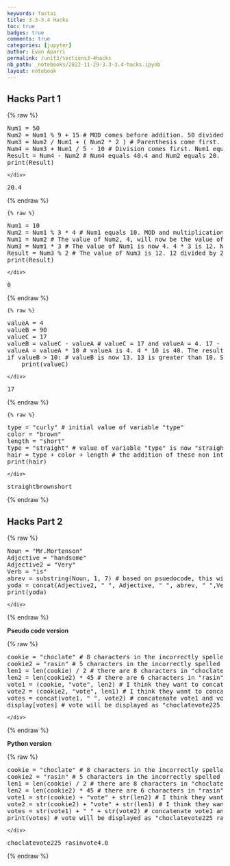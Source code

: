 ```yaml
---
keywords: fastai
title: 3.3-3.4 Hacks
toc: true 
badges: true
comments: true
categories: [jupyter]
author: Evan Aparri
permalink: /unit3/sections3-4hacks
nb_path: _notebooks/2022-11-29-3.3-3.4-hacks.ipynb
layout: notebook
---
```


<!--
#################################################
### THIS FILE WAS AUTOGENERATED! DO NOT EDIT! ###
#################################################
# file to edit: _notebooks/2022-11-29-3.3-3.4-hacks.ipynb
-->

<div class="container" id="notebook-container">
        
<div class="cell border-box-sizing text_cell rendered"><div class="inner_cell">
<div class="text_cell_render border-box-sizing rendered_html">
<h2 id="Hacks-Part-1">Hacks Part 1<a class="anchor-link" href="#Hacks-Part-1"> </a></h2>
</div>
</div>
</div>
    {% raw %}
    
<div class="cell border-box-sizing code_cell rendered">
<div class="input">

<div class="inner_cell">
    <div class="input_area">
<div class=" highlight hl-ipython3"><pre><span></span><span class="n">Num1</span> <span class="o">=</span> <span class="mi">50</span> 
<span class="n">Num2</span> <span class="o">=</span> <span class="n">Num1</span> <span class="o">%</span> <span class="mi">9</span> <span class="o">+</span> <span class="mi">15</span> <span class="c1"># MOD comes before addition. 50 divided 9 is 5 remainder 5 since MOD only takes the value of the remainder, it will now be 5 + 15 which will make Num2 = 20</span>
<span class="n">Num3</span> <span class="o">=</span> <span class="n">Num2</span> <span class="o">/</span> <span class="n">Num1</span> <span class="o">+</span> <span class="p">(</span> <span class="n">Num2</span> <span class="o">*</span> <span class="mi">2</span> <span class="p">)</span> <span class="c1"># Parenthesis come first. Num2 equals 20. 20 times 2 equals 40. Next operation will be division. Num2, 20, divided by Num1, 50 is 0.4. Next is addition. 0.4 + 40 is 40.4. So Num3 = 40.4</span>
<span class="n">Num4</span> <span class="o">=</span> <span class="n">Num3</span> <span class="o">+</span> <span class="n">Num1</span> <span class="o">/</span> <span class="mi">5</span> <span class="o">-</span> <span class="mi">10</span> <span class="c1"># Division comes first. Num1 equals 50, so 50 divided by 5 is 10. Next is addition and subtraction. Num3 is 40.4. 40.4 + 10 - 10 is 40.4. So Num4 = 40.4</span>
<span class="n">Result</span> <span class="o">=</span> <span class="n">Num4</span> <span class="o">-</span> <span class="n">Num2</span> <span class="c1"># Num4 equals 40.4 and Num2 equals 20. 40.4 - 20 is 20.4. So Result = 20.4</span>
<span class="nb">print</span><span class="p">(</span><span class="n">Result</span><span class="p">)</span>
</pre></div>

    </div>
</div>
</div>

<div class="output_wrapper">
<div class="output">

<div class="output_area">

<div class="output_subarea output_stream output_stdout output_text">
<pre>20.4
</pre>
</div>
</div>

</div>
</div>

</div>
    {% endraw %}

    {% raw %}
    
<div class="cell border-box-sizing code_cell rendered">
<div class="input">

<div class="inner_cell">
    <div class="input_area">
<div class=" highlight hl-ipython3"><pre><span></span><span class="n">Num1</span> <span class="o">=</span> <span class="mi">10</span>
<span class="n">Num2</span> <span class="o">=</span> <span class="n">Num1</span> <span class="o">%</span> <span class="mi">3</span> <span class="o">*</span> <span class="mi">4</span> <span class="c1"># Num1 equals 10. MOD and multiplication go from left to right. 10 divided by 3 is 3 remainder 1 since MOD only takes the value of the remainder, it will now be 1 * 4 which will make Num2 = 4</span>
<span class="n">Num1</span> <span class="o">=</span> <span class="n">Num2</span> <span class="c1"># The value of Num2, 4, will now be the value of Num1. Num1 = 4</span>
<span class="n">Num3</span> <span class="o">=</span> <span class="n">Num1</span> <span class="o">*</span> <span class="mi">3</span> <span class="c1"># The value of Num1 is now 4. 4 * 3 is 12. Num3 = 12</span>
<span class="n">Result</span> <span class="o">=</span> <span class="n">Num3</span> <span class="o">%</span> <span class="mi">2</span> <span class="c1"># The value of Num3 is 12. 12 divided by 2 is 6 remainder 0. MOD only takes the value of the remainder. Result = 0</span>
<span class="nb">print</span><span class="p">(</span><span class="n">Result</span><span class="p">)</span>
</pre></div>

    </div>
</div>
</div>

<div class="output_wrapper">
<div class="output">

<div class="output_area">

<div class="output_subarea output_stream output_stdout output_text">
<pre>0
</pre>
</div>
</div>

</div>
</div>

</div>
    {% endraw %}

    {% raw %}
    
<div class="cell border-box-sizing code_cell rendered">
<div class="input">

<div class="inner_cell">
    <div class="input_area">
<div class=" highlight hl-ipython3"><pre><span></span><span class="n">valueA</span> <span class="o">=</span> <span class="mi">4</span>
<span class="n">valueB</span> <span class="o">=</span> <span class="mi">90</span>
<span class="n">valueC</span> <span class="o">=</span> <span class="mi">17</span>
<span class="n">valueB</span> <span class="o">=</span> <span class="n">valueC</span> <span class="o">-</span> <span class="n">valueA</span> <span class="c1"># valueC = 17 and valueA = 4. 17 - 4 is 13. The result is being assigned as the new value of valueB, so valueB is now 13.</span>
<span class="n">valueA</span> <span class="o">=</span> <span class="n">valueA</span> <span class="o">*</span> <span class="mi">10</span> <span class="c1"># valueA is 4. 4 * 10 is 40. The result is being assigned as the new value of valueA, so valueA is now 40</span>
<span class="k">if</span> <span class="n">valueB</span> <span class="o">&gt;</span> <span class="mi">10</span><span class="p">:</span> <span class="c1"># valueB is now 13. 13 is greater than 10. So it will print valueC, which is 17.</span>
    <span class="nb">print</span><span class="p">(</span><span class="n">valueC</span><span class="p">)</span>
</pre></div>

    </div>
</div>
</div>

<div class="output_wrapper">
<div class="output">

<div class="output_area">

<div class="output_subarea output_stream output_stdout output_text">
<pre>17
</pre>
</div>
</div>

</div>
</div>

</div>
    {% endraw %}

    {% raw %}
    
<div class="cell border-box-sizing code_cell rendered">
<div class="input">

<div class="inner_cell">
    <div class="input_area">
<div class=" highlight hl-ipython3"><pre><span></span><span class="nb">type</span> <span class="o">=</span> <span class="s2">&quot;curly&quot;</span> <span class="c1"># initial value of variable &quot;type&quot;</span>
<span class="n">color</span> <span class="o">=</span> <span class="s2">&quot;brown&quot;</span>
<span class="n">length</span> <span class="o">=</span> <span class="s2">&quot;short&quot;</span>
<span class="nb">type</span> <span class="o">=</span> <span class="s2">&quot;straight&quot;</span> <span class="c1"># value of variable &quot;type&quot; is now &quot;straight&quot;</span>
<span class="n">hair</span> <span class="o">=</span> <span class="nb">type</span> <span class="o">+</span> <span class="n">color</span> <span class="o">+</span> <span class="n">length</span> <span class="c1"># the addition of these non integer values will just concatenate the variables, so print will output &quot;straightbrownshort&quot;</span>
<span class="nb">print</span><span class="p">(</span><span class="n">hair</span><span class="p">)</span>
</pre></div>

    </div>
</div>
</div>

<div class="output_wrapper">
<div class="output">

<div class="output_area">

<div class="output_subarea output_stream output_stdout output_text">
<pre>straightbrownshort
</pre>
</div>
</div>

</div>
</div>

</div>
    {% endraw %}

<div class="cell border-box-sizing text_cell rendered"><div class="inner_cell">
<div class="text_cell_render border-box-sizing rendered_html">
<h2 id="Hacks-Part-2">Hacks Part 2<a class="anchor-link" href="#Hacks-Part-2"> </a></h2>
</div>
</div>
</div>
    {% raw %}
    
<div class="cell border-box-sizing code_cell rendered">
<div class="input">

<div class="inner_cell">
    <div class="input_area">
<div class=" highlight hl-ipython3"><pre><span></span><span class="n">Noun</span> <span class="o">=</span> <span class="s2">&quot;Mr.Mortenson&quot;</span> 
<span class="n">Adjective</span> <span class="o">=</span> <span class="s2">&quot;handsome&quot;</span> 
<span class="n">Adjective2</span> <span class="o">=</span> <span class="s2">&quot;Very&quot;</span> 
<span class="n">Verb</span> <span class="o">=</span> <span class="s2">&quot;is&quot;</span> 
<span class="n">abrev</span> <span class="o">=</span> <span class="n">substring</span><span class="p">(</span><span class="n">Noun</span><span class="p">,</span> <span class="mi">1</span><span class="p">,</span> <span class="mi">7</span><span class="p">)</span> <span class="c1"># based on psuedocode, this will take the first character of string, M, and every character after it up to the 7th character, t, so abrev = Mr.Mort</span>
<span class="n">yoda</span> <span class="o">=</span> <span class="n">concat</span><span class="p">(</span><span class="n">Adjective2</span><span class="p">,</span> <span class="s2">&quot; &quot;</span><span class="p">,</span> <span class="n">Adjective</span><span class="p">,</span> <span class="s2">&quot; &quot;</span><span class="p">,</span> <span class="n">abrev</span><span class="p">,</span> <span class="s2">&quot; &quot;</span><span class="p">,</span><span class="n">Verb</span><span class="p">,</span> <span class="s2">&quot;.&quot;</span><span class="p">)</span> <span class="c1"># concat combines the string of variables and addition string to get: Very handsome is Mr.Mort. </span>
<span class="nb">print</span><span class="p">(</span><span class="n">yoda</span><span class="p">)</span>
</pre></div>

    </div>
</div>
</div>

</div>
    {% endraw %}

<div class="cell border-box-sizing text_cell rendered"><div class="inner_cell">
<div class="text_cell_render border-box-sizing rendered_html">
<p><strong>Pseudo code version</strong></p>

</div>
</div>
</div>
    {% raw %}
    
<div class="cell border-box-sizing code_cell rendered">
<div class="input">

<div class="inner_cell">
    <div class="input_area">
<div class=" highlight hl-ipython3"><pre><span></span><span class="n">cookie</span> <span class="o">=</span> <span class="s2">&quot;choclate&quot;</span> <span class="c1"># 8 characters in the incorrectly spelled word &quot;choclate&quot;</span>
<span class="n">cookie2</span> <span class="o">=</span> <span class="s2">&quot;rasin&quot;</span> <span class="c1"># 5 characters in the incorrectly spelled word &quot;raisin&quot;</span>
<span class="n">len1</span> <span class="o">=</span> <span class="nb">len</span><span class="p">(</span><span class="n">cookie</span><span class="p">)</span> <span class="o">/</span> <span class="mi">2</span> <span class="c1"># there are 8 characters in &quot;choclate&quot;, so len(cookie) = 8. 8 divided by 2 is 4 so len1 equals 4</span>
<span class="n">len2</span> <span class="o">=</span> <span class="nb">len</span><span class="p">(</span><span class="n">cookie2</span><span class="p">)</span> <span class="o">*</span> <span class="mi">45</span> <span class="c1"># there are 6 characters in &quot;rasin&quot;, so len(cookie2) = 5. 5 times 45 is 225 so len2 equals 225</span>
<span class="n">vote1</span> <span class="o">=</span> <span class="p">(</span><span class="n">cookie</span><span class="p">,</span> <span class="s2">&quot;vote&quot;</span><span class="p">,</span> <span class="n">len2</span><span class="p">)</span> <span class="c1"># I think they want to concatenate these together. The value of cookie is &quot;choclate&quot; and len2 is 22. So vote1 is assigned &quot;choclatevote225&quot; (no space in between)</span>
<span class="n">vote2</span> <span class="o">=</span> <span class="p">(</span><span class="n">cookie2</span><span class="p">,</span> <span class="s2">&quot;vote&quot;</span><span class="p">,</span> <span class="n">len1</span><span class="p">)</span> <span class="c1"># I think they want to concatenate these together. The value of cookie2 is &quot;rasin&quot; and len1 is 4. So vote1 is assigned &quot;rasinvote4&quot; (no space in between)</span>
<span class="n">votes</span> <span class="o">=</span> <span class="n">concat</span><span class="p">(</span><span class="n">vote1</span><span class="p">,</span> <span class="s2">&quot; &quot;</span><span class="p">,</span> <span class="n">vote2</span><span class="p">)</span> <span class="c1"># concatenate vote1 and vote2 to get &quot;choclatevote225 rasinvote4&quot;</span>
<span class="n">display</span><span class="p">[</span><span class="n">votes</span><span class="p">]</span> <span class="c1"># vote will be displayed as &quot;choclatevote225 rasinvote4&quot;</span>
</pre></div>

    </div>
</div>
</div>

</div>
    {% endraw %}

<div class="cell border-box-sizing text_cell rendered"><div class="inner_cell">
<div class="text_cell_render border-box-sizing rendered_html">
<p><strong>Python version</strong></p>

</div>
</div>
</div>
    {% raw %}
    
<div class="cell border-box-sizing code_cell rendered">
<div class="input">

<div class="inner_cell">
    <div class="input_area">
<div class=" highlight hl-ipython3"><pre><span></span><span class="n">cookie</span> <span class="o">=</span> <span class="s2">&quot;choclate&quot;</span> <span class="c1"># 8 characters in the incorrectly spelled word &quot;choclate&quot;</span>
<span class="n">cookie2</span> <span class="o">=</span> <span class="s2">&quot;rasin&quot;</span> <span class="c1"># 5 characters in the incorrectly spelled word &quot;raisin&quot;</span>
<span class="n">len1</span> <span class="o">=</span> <span class="nb">len</span><span class="p">(</span><span class="n">cookie</span><span class="p">)</span> <span class="o">/</span> <span class="mi">2</span> <span class="c1"># there are 8 characters in &quot;choclate&quot;, so len(cookie) = 8. 8 divided by 2 is 4 so len1 equals 4</span>
<span class="n">len2</span> <span class="o">=</span> <span class="nb">len</span><span class="p">(</span><span class="n">cookie2</span><span class="p">)</span> <span class="o">*</span> <span class="mi">45</span> <span class="c1"># there are 6 characters in &quot;rasin&quot;, so len(cookie2) = 5. 5 times 45 is 225 so len2 equals 225</span>
<span class="n">vote1</span> <span class="o">=</span> <span class="nb">str</span><span class="p">(</span><span class="n">cookie</span><span class="p">)</span> <span class="o">+</span> <span class="s2">&quot;vote&quot;</span> <span class="o">+</span> <span class="nb">str</span><span class="p">(</span><span class="n">len2</span><span class="p">)</span> <span class="c1"># I think they want to concatenate these together. The value of cookie is &quot;choclate&quot; and len2 is 225. So vote1 is assigned &quot;choclatevote225&quot; (no space in between)</span>
<span class="n">vote2</span> <span class="o">=</span> <span class="nb">str</span><span class="p">(</span><span class="n">cookie2</span><span class="p">)</span> <span class="o">+</span> <span class="s2">&quot;vote&quot;</span> <span class="o">+</span> <span class="nb">str</span><span class="p">(</span><span class="n">len1</span><span class="p">)</span> <span class="c1"># I think they want to concatenate these together. The value of cookie2 is &quot;rasin&quot; and len1 is 4. So vote1 is assigned &quot;rasinvote4&quot; (no space in between)</span>
<span class="n">votes</span> <span class="o">=</span> <span class="nb">str</span><span class="p">(</span><span class="n">vote1</span><span class="p">)</span> <span class="o">+</span> <span class="s2">&quot; &quot;</span> <span class="o">+</span> <span class="nb">str</span><span class="p">(</span><span class="n">vote2</span><span class="p">)</span> <span class="c1"># concatenate vote1 and vote2 to get &quot;choclatevote225 rasinvote4&quot;</span>
<span class="nb">print</span><span class="p">(</span><span class="n">votes</span><span class="p">)</span> <span class="c1"># vote will be displayed as &quot;choclatevote225 rasinvote4&quot;</span>
</pre></div>

    </div>
</div>
</div>

<div class="output_wrapper">
<div class="output">

<div class="output_area">

<div class="output_subarea output_stream output_stdout output_text">
<pre>choclatevote225 rasinvote4.0
</pre>
</div>
</div>

</div>
</div>

</div>
    {% endraw %}

</div>
 

